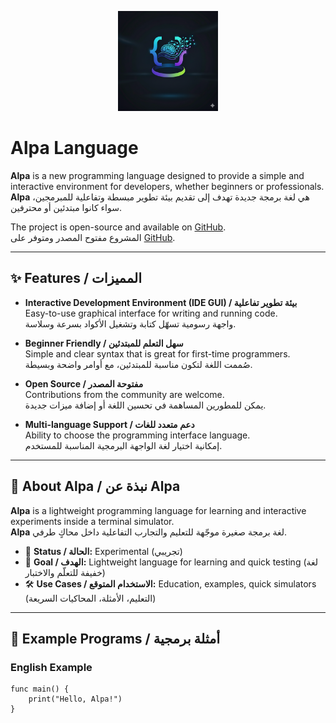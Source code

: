 <p align="center">
    <img src="vscode-alpa/images/icon.png" alt="Alpa Logo" width="160" />
    <br />
</p>

# Alpa Language

**Alpa** is a new programming language designed to provide a simple and interactive environment for developers, whether beginners or professionals.  
**Alpa** هي لغة برمجة جديدة تهدف إلى تقديم بيئة تطوير مبسطة وتفاعلية للمبرمجين، سواء كانوا مبتدئين أو محترفين.  

The project is open-source and available on [GitHub](https://github.com/ahmed-eldesoky284/Alpa-Language).  
المشروع مفتوح المصدر ومتوفر على [GitHub](https://github.com/ahmed-eldesoky284/Alpa-Language).  

---

## ✨ Features / المميزات

- **Interactive Development Environment (IDE GUI) / بيئة تطوير تفاعلية**  
  Easy-to-use graphical interface for writing and running code.  
  واجهة رسومية تسهّل كتابة وتشغيل الأكواد بسرعة وسلاسة.  

- **Beginner Friendly / سهل التعلم للمبتدئين**  
  Simple and clear syntax that is great for first-time programmers.  
  صُممت اللغة لتكون مناسبة للمبتدئين، مع أوامر واضحة وبسيطة.  

- **Open Source / مفتوحة المصدر**  
  Contributions from the community are welcome.  
  يمكن للمطورين المساهمة في تحسين اللغة أو إضافة ميزات جديدة.  

- **Multi-language Support / دعم متعدد للغات**  
  Ability to choose the programming interface language.  
  إمكانية اختيار لغة الواجهة البرمجية المناسبة للمستخدم.  

---

## 📖 About Alpa / نبذة عن Alpa

**Alpa** is a lightweight programming language for learning and interactive experiments inside a terminal simulator.  
**Alpa** لغة برمجة صغيرة موجّهة للتعليم والتجارب التفاعلية داخل محاكٍ طرفي.  

- 🧪 **Status / الحالة:** Experimental (تجريبي)  
- 🎯 **Goal / الهدف:** Lightweight language for learning and quick testing (لغة خفيفة للتعلّم والاختبار)  
- 🛠️ **Use Cases / الاستخدام المتوقع:** Education, examples, quick simulators (التعليم، الأمثلة، المحاكيات السريعة)  

---

## 📝 Example Programs / أمثلة برمجية

### English Example

```alpa
func main() {
    print("Hello, Alpa!")
}
```





